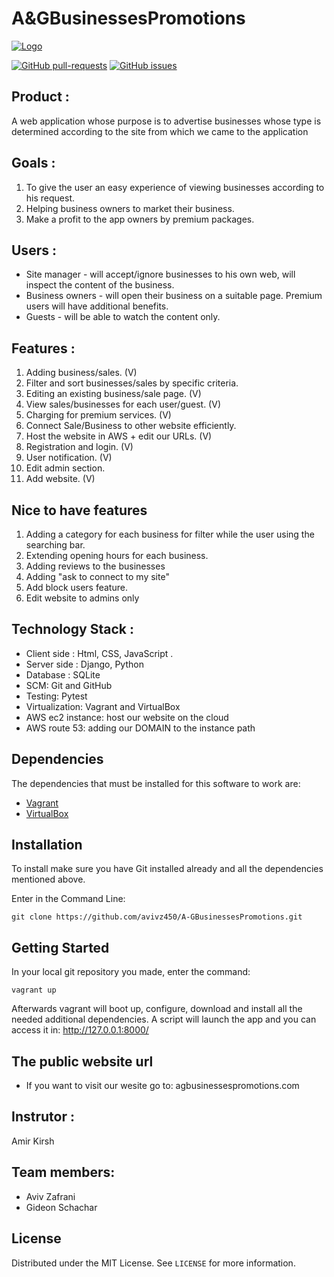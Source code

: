 # A&GBusinessesPromotions

[![Logo](https://i.imgur.com/glNeRC8.png "Logo")](https://i.imgur.com/glNeRC8.png "Logo")

[![GitHub pull-requests](https://img.shields.io/github/issues-pr/avivz450/A-GBusinessesPromotions.svg)](https://github.com/avivz450/A-GBusinessesPromotions/pulls)
[![GitHub issues](https://img.shields.io/github/issues/avivz450/A-GBusinessesPromotions.svg)](https://github.com/avivz450/A-GBusinessesPromotions/issues/)

## Product :
A web application whose purpose is to advertise businesses whose type is determined according to the site from which we came to the application

## Goals :
1. To give the user an easy experience of viewing businesses according to his request.
2. Helping business owners to market their business.
3. Make a profit to the app owners by premium packages.

## Users :
- Site manager - will accept/ignore businesses to his own web, will inspect the content of the business.
- Business owners - will open their business on a suitable page.
Premium users will have additional benefits.
- Guests - will be able to watch the content only.

## Features :
1. Adding business/sales. (V)
2. Filter and sort businesses/sales by specific criteria.
3. Editing an existing business/sale page. (V)
4. View sales/businesses for each user/guest. (V)
5. Charging for premium services. (V)
6. Connect Sale/Business to other website efficiently.
7. Host the website in AWS + edit our URLs. (V)
8. Registration and login. (V)
9. User notification. (V)
10. Edit admin section.
11. Add website. (V)

## Nice to have features
1. Adding a category for each business for filter while the user using the searching bar.
2. Extending opening hours for each business.
3. Adding reviews to the businesses
4. Adding "ask to connect to my site"
5. Add block users feature.
6. Edit website to admins only

##  Technology Stack :
- Client side : Html, CSS, JavaScript .
- Server side :  Django, Python
- Database : SQLite
- SCM: Git and GitHub
- Testing: Pytest
- Virtualization: Vagrant and VirtualBox
- AWS ec2 instance: host our website on the cloud
- AWS route 53: adding our DOMAIN to the instance path

## Dependencies
The dependencies that must be installed for this software to work are:
* [Vagrant](https://www.vagrantup.com/downloads)
* [VirtualBox](https://www.virtualbox.org/wiki/Downloads)

## Installation

To install make sure you have Git installed already and all the dependencies mentioned above.

Enter in the Command Line: 
```
git clone https://github.com/avivz450/A-GBusinessesPromotions.git
```
## Getting Started
In your local git repository you made, enter the command:
```
vagrant up
```
Afterwards vagrant will boot up, configure, download and install all the needed additional dependencies.
A script will launch the app and you can access it in: http://127.0.0.1:8000/

## The public website url
- If you want to visit our wesite go to: agbusinessespromotions.com

## Instrutor :
Amir Kirsh

## Team members:
- Aviv Zafrani
- Gideon Schachar

## License

Distributed under the MIT License. See `LICENSE` for more information.
